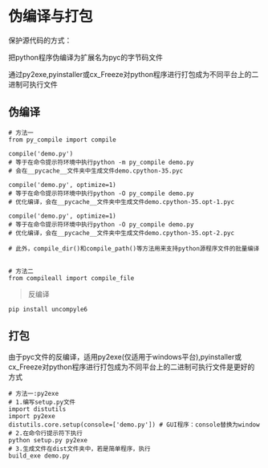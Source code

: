 # 伪编译与打包

保护源代码的方式：

把python程序伪编译为扩展名为pyc的字节码文件

通过py2exe,pyinstaller或cx_Freeze对python程序进行打包成为不同平台上的二进制可执行文件

## 伪编译

```
# 方法一
from py_compile import compile

compile('demo.py')  
# 等于在命令提示符环境中执行python -m py_compile demo.py
# 会在__pycache__文件夹中生成文件demo.cpython-35.pyc

compile('demo.py', optimize=1)  
# 等于在命令提示符环境中执行python -O py_compile demo.py
# 优化编译，会在__pycache__文件夹中生成文件demo.cpython-35.opt-1.pyc
	
compile('demo.py', optimize=1)  
# 等于在命令提示符环境中执行python -O py_compile demo.py
# 优化编译，会在__pycache__文件夹中生成文件demo.cpython-35.opt-2.pyc

# 此外，compile_dir()和compile_path()等方法用来支持python源程序文件的批量编译


# 方法二
from compileall import compile_file
```

> 反编译

```
pip install uncompyle6
```

## 打包

由于pyc文件的反编译，适用py2exe(仅适用于windows平台),pyinstaller或cx_Freeze对python程序进行打包成为不同平台上的二进制可执行文件是更好的方式

```
# 方法一:py2exe
# 1.编写setup.py文件
import distutils
import py2exe
distutils.core.setup(console=['demo.py']) # GUI程序：console替换为window
# 2.在命令行提示符下执行
python setup.py py2exe
# 3.生成文件在dist文件夹中，若是简单程序，执行
build_exe demo.py

```

